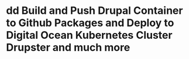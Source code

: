 # dd Build and Push Drupal Container to Github Packages and Deploy to Digital Ocean Kubernetes Cluster Drupster and much more
